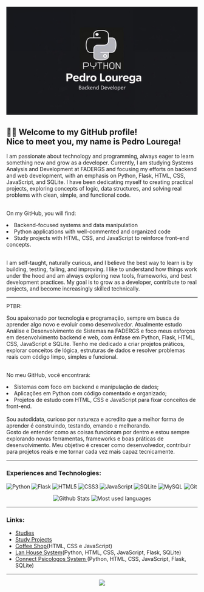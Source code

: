 

<p align="center">
  <img src="github_wallpaper.jpg" width="900">
</p>

## 👨‍💻 Welcome to my GitHub profile!<br>Nice to meet you, my name is Pedro Lourega!<br>
<div> I am passionate about technology and programming, always eager to learn something new and grow as a developer. Currently, I am studying Systems Analysis and Development at FADERGS and focusing my efforts on backend and web development, with an emphasis on Python, Flask, HTML, CSS, JavaScript, and SQLite. I have been dedicating myself to creating practical projects, exploring concepts of logic, data structures, and solving real problems with clean, simple, and functional code.<br><br>
  
On my GitHub, you will find:<br>
<li>Backend-focused systems and data manipulation</li>
<li>Python applications with well-commented and organized code</li>
<li>Study projects with HTML, CSS, and JavaScript to reinforce front-end concepts.</li>
<br>

I am self-taught, naturally curious, and I believe the best way to learn is by building, testing, failing, and improving.
I like to understand how things work under the hood and am always exploring new tools, frameworks, and best development practices.
My goal is to grow as a developer, contribute to real projects, and become increasingly skilled technically.

</div> <hr>


PTBR:<br>
<div>
Sou apaixonado por tecnologia e programação, sempre em busca de aprender algo novo e evoluir como desenvolvedor.
Atualmente estudo Análise e Desenvolvimento de Sistemas na FADERGS e foco meus esforços em desenvolvimento backend e web, com ênfase em Python, Flask, HTML, CSS, JavaScript e SQLite.
Tenho me dedicado a criar projetos práticos, explorar conceitos de lógica, estruturas de dados e resolver problemas reais com código limpo, simples e funcional.<br><br>

No meu GitHub, você encontrará:
<li>
Sistemas com foco em backend e manipulação de dados;
</li><li>
Aplicações em Python com código comentado e organizado;
</li> <li>
Projetos de estudo com HTML, CSS e JavaScript para fixar conceitos de front-end.
</li><br>
Sou autodidata, curioso por natureza e acredito que a melhor forma de aprender é construindo, testando, errando e melhorando.<br>
Gosto de entender como as coisas funcionam por dentro e estou sempre explorando novas ferramentas, frameworks e boas práticas de desenvolvimento.
Meu objetivo é crescer como desenvolvedor, contribuir para projetos reais e me tornar cada vez mais capaz tecnicamente.
</div>
<hr>

### Experiences and Technologies:<br>

![Python](https://img.shields.io/badge/Python-3776AB?style=for-the-badge&logo=python&logoColor=white) 
![Flask](https://img.shields.io/badge/Flask-000000?style=for-the-badge&logo=flask&logoColor=white) 
![HTML5](https://img.shields.io/badge/HTML5-E34F26?style=for-the-badge&logo=html5&logoColor=white) 
![CSS3](https://img.shields.io/badge/CSS3-1572B6?style=for-the-badge&logo=css3&logoColor=white) 
![JavaScript](https://img.shields.io/badge/JavaScript-F7DF1E?style=for-the-badge&logo=javascript&logoColor=black) 
![SQLite](https://img.shields.io/badge/SQLite-003B57?style=for-the-badge&logo=sqlite&logoColor=white)
![MySQL](https://img.shields.io/badge/MySQL-00000F?style=for-the-badge&logo=mysql&logoColor=white)
![Git](https://img.shields.io/badge/GIT-E44C30?style=for-the-badge&logo=git&logoColor=white)





<p align="center">
 <img alt="Github Stats" height="200em" src="https://github-readme-stats.vercel.app/api?username=PedroLourega&show_icons=true&theme=github_dark"></img>
 <img alt="Most used languages" height="200em" src="https://github-readme-stats.vercel.app/api/top-langs/?username=PedroLourega&theme=github_dark"></img>
</p>


<hr>

### Links:<br>


* <a href="https://github.com/PedroLourega/study"> Studies</a><br>
* <a href="https://github.com/PedroLourega/projects"> Study Projects</a><br>
* <a href="https://github.com/PedroLourega/coffee_website_study"> Coffee Shop</a>(HTML, CSS e JavaScript)<br>
* <a href="https://github.com/PedroLourega/sistema_lanhouse"> Lan House System</a>(Python, HTML, CSS, JavaScript, Flask, SQLite)<br>
* <a href="https://github.com/PedroLourega/sitema_psicologos"> Connect Psicologos System </a>(Python, HTML, CSS, JavaScript, Flask, SQLite)<br>


<hr>

<p align="center">
  <img height="250px" src="https://media1.tenor.com/m/JWJRjZFUa_cAAAAC/one-piece-anime.gif"></img><br>
</p>


